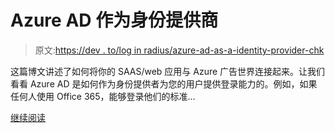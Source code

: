 # Azure AD 作为身份提供商

> 原文:[https://dev . to/log in radius/azure-ad-as-a-identity-provider-chk](https://dev.to/loginradius/azure-ad-as-an-identity-provider-chk)

这篇博文讲述了如何将你的 SAAS/web 应用与 Azure 广告世界连接起来。让我们看看 Azure AD 是如何作为身份提供者为您的用户提供登录能力的。例如，如果任何人使用 Office 365，能够登录他们的标准…

[继续阅读](https://www.loginradius.com/engineering/blog/azure-ad-as-an-identity-provider/)